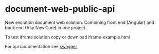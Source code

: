 # document-web-public-api
New evolution document web solution. Combining front end (Angular) and back end (Asp.New.Core) in one project.

To test iframe solution copy or download iframe-example.html

For api documentation see [swagger](http://10.3.67.101:5001/swagger)
